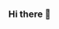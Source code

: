### Hi there 👋

<!--
**Faustinopascoal/Faustinopascoal** is a ✨ _special_ ✨ repository because its `README.md` (this file) appears on your GitHub profile.

Here are some ideas to get you started:

-sou o Faustino da silva pascoal, futuramente um programador💻🌐 de sucesso.🙏🤝👏👏

- Actualmente estou a prendendo programação Web 💻🌐 no curso da unitel code Web 2022

Ensino médio concluído no curso de ciências físicas e biológicas 

Como sou iniciante aceitaria qualquer ajuda,

os meus contactos:
932997974/ Whatsapp: +244932997874
E-mail: faustinopascoal00@gmail.com 
https://github.com/Faustinopascoal/Faustinopascoal/edit/main/README.md

ajuda sera sempre bem vinda 
